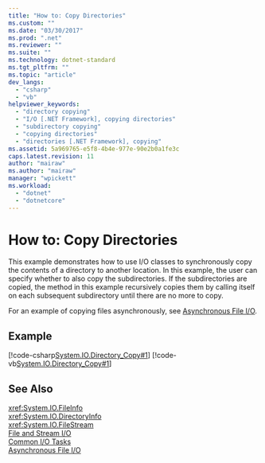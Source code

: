 ```yaml
---
title: "How to: Copy Directories"
ms.custom: ""
ms.date: "03/30/2017"
ms.prod: ".net"
ms.reviewer: ""
ms.suite: ""
ms.technology: dotnet-standard
ms.tgt_pltfrm: ""
ms.topic: "article"
dev_langs: 
  - "csharp"
  - "vb"
helpviewer_keywords: 
  - "directory copying"
  - "I/O [.NET Framework], copying directories"
  - "subdirectory copying"
  - "copying directories"
  - "directories [.NET Framework], copying"
ms.assetid: 5a969765-e5f8-4b4e-977e-90e2b0a1fe3c
caps.latest.revision: 11
author: "mairaw"
ms.author: "mairaw"
manager: "wpickett"
ms.workload: 
  - "dotnet"
  - "dotnetcore"
---
```

# How to: Copy Directories
This example demonstrates how to use I/O classes to synchronously copy the contents of a directory to another location. In this example, the user can specify whether to also copy the subdirectories. If the subdirectories are copied, the method in this example recursively copies them by calling itself on each subsequent subdirectory until there are no more to copy.  
  
 For an example of copying files asynchronously, see [Asynchronous File I/O](../../../docs/standard/io/asynchronous-file-i-o.md).  
  
## Example  
 [!code-csharp[System.IO.Directory_Copy#1](../../../samples/snippets/csharp/VS_Snippets_CLR_System/system.IO.Directory_Copy/cs/program.cs#1)]
 [!code-vb[System.IO.Directory_Copy#1](../../../samples/snippets/visualbasic/VS_Snippets_CLR_System/system.IO.Directory_Copy/vb/Program.vb#1)]  
  
## See Also  
 <xref:System.IO.FileInfo>  
 <xref:System.IO.DirectoryInfo>  
 <xref:System.IO.FileStream>  
 [File and Stream I/O](../../../docs/standard/io/index.md)  
 [Common I/O Tasks](../../../docs/standard/io/common-i-o-tasks.md)  
 [Asynchronous File I/O](../../../docs/standard/io/asynchronous-file-i-o.md)
